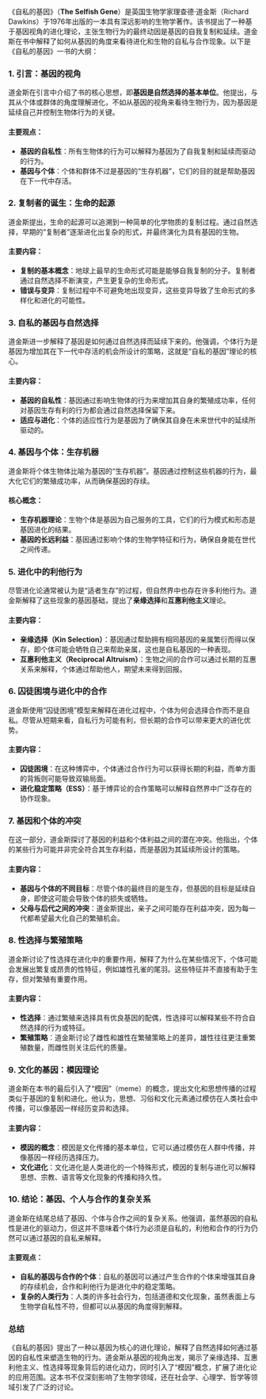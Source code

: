 《自私的基因》（**The Selfish Gene**）是英国生物学家理查德·道金斯（Richard Dawkins）于1976年出版的一本具有深远影响的生物学著作。该书提出了一种基于基因视角的进化理论，主张生物行为的最终动因是基因的自我复制和延续。道金斯在书中解释了如何从基因的角度来看待进化和生物的自私与合作现象。以下是《自私的基因》一书的大纲：

### 1. **引言：基因的视角**
道金斯在引言中介绍了书的核心思想，即**基因是自然选择的基本单位**。他提出，与其从个体或群体的角度理解进化，不如从基因的视角来看待生物行为，因为基因是延续自己并控制生物体行为的关键。

#### 主要观点：
- **基因的自私性**：所有生物体的行为可以解释为基因为了自我复制和延续而驱动的行为。
- **基因与个体**：个体和群体不过是基因的“生存机器”，它们的目的就是帮助基因在下一代中存活。

### 2. **复制者的诞生：生命的起源**
道金斯提出，生命的起源可以追溯到一种简单的化学物质的复制过程。通过自然选择，早期的“复制者”逐渐进化出复杂的形式，并最终演化为具有基因的生物。

#### 主要内容：
- **复制的基本概念**：地球上最早的生命形式可能是能够自我复制的分子。复制者通过自然选择不断演变，产生更复杂的生命形式。
- **错误与变异**：复制过程中不可避免地出现变异，这些变异导致了生命形式的多样化和进化的可能性。

### 3. **自私的基因与自然选择**
道金斯进一步解释了基因是如何通过自然选择而延续下来的。他强调，个体行为是基因为增加其在下一代中存活的机会所设计的策略，这就是“自私的基因”理论的核心。

#### 主要内容：
- **基因的自私性**：基因通过影响生物体的行为来增加其自身的繁殖成功率，任何对基因生存有利的行为都会通过自然选择保留下来。
- **适应与进化**：个体的适应性行为是基因为了确保其自身在未来世代中的延续所驱动的。

### 4. **基因与个体：生存机器**
道金斯将个体生物体比喻为基因的“生存机器”。基因通过控制这些机器的行为，最大化它们的繁殖成功率，从而确保基因的存续。

#### 核心概念：
- **生存机器理论**：生物个体是基因为自己服务的工具，它们的行为模式和形态是基因进化的结果。
- **基因的长远利益**：基因通过影响个体的生物学特征和行为，确保自身能在世代之间传递。

### 5. **进化中的利他行为**
尽管进化论通常被认为是“适者生存”的过程，但自然界中也存在许多利他行为。道金斯解释了这些现象的基因基础，提出了**亲缘选择**和**互惠利他主义**理论。

#### 主要内容：
- **亲缘选择（Kin Selection）**：基因通过帮助拥有相同基因的亲属繁衍而得以保存，即个体可能会牺牲自己来帮助亲属，这也是自私基因的一种表现。
- **互惠利他主义（Reciprocal Altruism）**：生物之间的合作可以通过长期的互惠关系来解释，个体通过帮助他人，期望未来得到回报。

### 6. **囚徒困境与进化中的合作**
道金斯使用“囚徒困境”模型来解释在进化过程中，个体为何会选择合作而不是自私。尽管从短期来看，自私行为可能有利，但长期的合作可以带来更大的进化优势。

#### 主要内容：
- **囚徒困境**：在这种博弈中，个体通过合作行为可以获得长期的利益，而单方面的背叛则可能导致双输局面。
- **进化稳定策略（ESS）**：基于博弈论的合作策略可以解释自然界中广泛存在的协作现象。

### 7. **基因和个体的冲突**
在这一部分，道金斯探讨了基因的利益和个体利益之间的潜在冲突。他指出，个体的某些行为可能并非完全符合其生存利益，而是基因为其延续所设计的策略。

#### 主要内容：
- **基因与个体的不同目标**：尽管个体的最终目的是生存，但基因的目标是延续自身，即使这可能会导致个体的损失或牺牲。
- **父母与后代之间的冲突**：道金斯提出，亲子之间可能存在利益冲突，因为每一代都希望最大化自己的繁殖机会。

### 8. **性选择与繁殖策略**
道金斯讨论了性选择在进化中的重要作用，解释了为什么在某些情况下，个体可能会发展出繁复或昂贵的性特征，例如雄性孔雀的尾羽。这些特征并不直接有助于生存，但对繁殖有重要作用。

#### 主要内容：
- **性选择**：通过繁殖来选择具有优良基因的配偶，性选择可以解释某些不符合自然选择的行为或特征。
- **繁殖策略**：道金斯讨论了雌性和雄性在繁殖策略上的差异，雄性往往更注重繁殖数量，而雌性则关注后代的质量。

### 9. **文化的基因：模因理论**
道金斯在本书的最后引入了“模因”（meme）的概念，提出文化和思想传播的过程类似于基因的复制和进化。他认为，思想、习俗和文化元素通过模仿在人类社会中传播，可以像基因一样经历变异和选择。

#### 主要内容：
- **模因的概念**：模因是文化传播的基本单位，它可以通过模仿在人群中传播，并像基因一样经历选择压力。
- **文化进化**：文化进化是人类进化的一个特殊形式，模因的复制与进化可以解释思想、宗教、语言等文化现象的传播和持久性。

### 10. **结论：基因、个人与合作的复杂关系**
道金斯在结尾总结了基因、个体与合作之间的复杂关系。他强调，虽然基因的自私性是进化的驱动力，但这并不意味着个体行为必须是自私的，利他和合作的行为仍然可以通过基因的自私来解释。

#### 主要观点：
- **自私的基因与合作的个体**：自私的基因可以通过产生合作的个体来增强其自身的存续机会，合作和利他行为是进化中的稳定策略。
- **复杂的人类行为**：人类的许多社会行为，包括道德和文化现象，虽然表面上与生物学自私性不符，但都可以从基因的角度得到解释。

### 总结
《自私的基因》提出了一种以基因为核心的进化理论，解释了自然选择如何通过基因的自私性来塑造生物的行为。道金斯从基因的视角出发，揭示了亲缘选择、互惠利他主义、性选择等现象背后的进化动力，同时引入了“模因”概念，扩展了进化论的应用范围。这本书不仅深刻影响了生物学领域，还在社会学、心理学、哲学等领域引发了广泛的讨论。